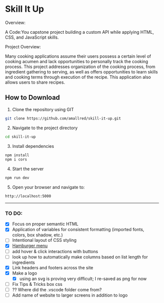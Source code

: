 # Skill It Up
Overview:

A Code:You capstone project building a custom API while applying HTML, CSS, and JavaScript skills.

Project Overview:

Many cooking applications assume their users possess a certain level of cooking acumen and lack opportunities to personally track the cooking process. This project addresses organization of the cooking process, from ingredient gathering to serving, as well as offers opportunities to learn skills and cooking terms through execution of the recipe. This application also allows users to share recipes. 

## How to Download
1. Clone the repository using GIT
```bash
git clone https://github.com/amallred/skill-it-up.git
```
2. Navigate to the project directory
```bash
cd skill-it-up
```
3. Install dependencies
```bash
npm install
npm i cors
```
4. Start the server
```bash
npm run dev
```
5. Open your browser and navigate to:
```bash
http://localhost:5000
```

---

### TO DO:
- [x] Focus on proper semantic HTML
- [x] Application of variables for consistent formatting (imported fonts, colors, box shadow, etc.)
- [ ] Intentional layout of CSS styling
- [x] [Hamburger menu](https://www.w3schools.com/howto/howto_js_mobile_navbar.asp)
- [ ] add hover & click interactions with buttons
- [ ] look up how to automatically make columns based on list length for ingredients
- [x] Link headers and footers across the site
- [x] Make a logo
  - [x] using an svg is proving very difficult; I re-saved as png for now
- [ ] Fix Tips & Tricks box css
- [ ] ?? Where did the .vscode folder come from?
- [ ] Add name of website to larger screens in addition to logo
